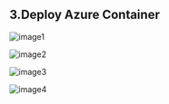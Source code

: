 ## 3.Deploy Azure Container

![image1](https://github.com/host4ideas/Az-900-Azure-Fundamentals/blob/main/Media/3.Deploy%20Azure%20Container/image1.png?raw=true)

![image2](https://github.com/host4ideas/Az-900-Azure-Fundamentals/blob/main/Media/3.Deploy%20Azure%20Container/image2.png?raw=true)

![image3](https://github.com/host4ideas/Az-900-Azure-Fundamentals/blob/main/Media/3.Deploy%20Azure%20Container/image3.png?raw=true)

![image4](https://github.com/host4ideas/Az-900-Azure-Fundamentals/blob/main/Media/3.Deploy%20Azure%20Container/image4.png?raw=true)
